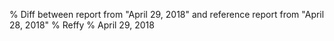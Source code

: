% Diff between report from "April 29, 2018" and reference report from "April 28, 2018"
% Reffy
% April 29, 2018

